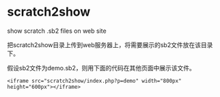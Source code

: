 # scratch2show
show scratch .sb2 files on web site

把scratch2show目录上传到web服务器上，将需要展示的sb2文件放在该目录下。

假设sb2文件为demo.sb2，则用下面的代码在其他页面中展示该文件。

```
<iframe src="scratch2show/index.php?p=demo" width="800px" height="600px"></iframe>
```
